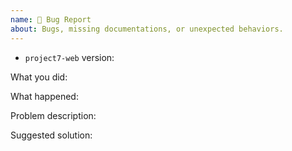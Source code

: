 ```yaml
---
name: 🐛 Bug Report
about: Bugs, missing documentations, or unexpected behaviors.
---
```


<!-- 
Thank you for your interest in this project. Bugs filed and PRs submitted are appreciated!

Please make sure that you are familiar with and follow the Code of Conduct of this project
which can be found at https://github.com/cereblanco/project7-web/blob/master/CODE_OF_CONDUCT.md 

Also, please make sure you're familiar with and follow the instructions in the contributing guidelines
which can  be found at https://github.com/cereblanco/project7-web/blob/master/CONTRIBUTION.md

- Please review the Issues policies before filing an issue:

  🐛 Bug:
  Report a bug, missing documentation, or unexpected behavior.

  💡 Feature Request:
  File a request for a new feature. Vote on the feature request by adding a 👍. This helps maintainers prioritize what to work on.

-->

- `project7-web` version:

What you did:

<!-- 
A clear and concise description of what you did.
Include code snippets/a link to online editor like CodeSandbox/CLI commands/execution instructions/configurations/anything
-->

What happened:

<!-- 
Describe the unexpected behavior that has happened.
Include complete error messages/screenshots/anything
-->

Problem description:

<!-- Describe why the current behavior is a problem. What should be the behavior? -->

Suggested solution:

<!--
It's ok if you don't have a suggested solution, but it would be helpful if you could
do a little digging to come up with some suggestions of how to solve and improve things.
-->